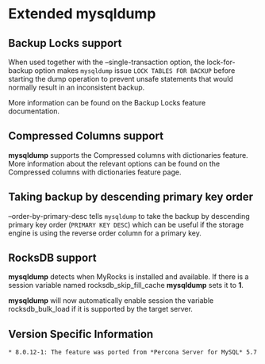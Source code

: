 # Extended mysqldump

## Backup Locks support

When used together with the –single-transaction option, the
lock-for-backup option makes `mysqldump` issue `LOCK
TABLES FOR BACKUP` before starting the dump operation to prevent
unsafe statements that would normally result in an inconsistent
backup.

More information can be found on the Backup Locks feature documentation.

## Compressed Columns support

**mysqldump** supports the Compressed columns with dictionaries feature. More
information about the relevant options can be found on the
Compressed columns with dictionaries feature page.

## Taking backup by descending primary key order

–order-by-primary-desc tells `mysqldump` to take the backup by
descending primary key order (`PRIMARY KEY DESC`) which can be useful if
the storage engine is using the reverse order column for a primary key.

## RocksDB support

**mysqldump** detects when MyRocks is installed and available.
If there is a session variable named
rocksdb_skip_fill_cache **mysqldump** sets it to **1**.

**mysqldump** will now automatically enable session the variable
rocksdb_bulk_load if it is supported by the target server.

## Version Specific Information

    * 8.0.12-1: The feature was ported from *Percona Server for MySQL* 5.7

